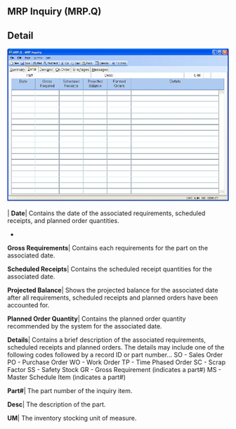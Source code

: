 ## MRP Inquiry (MRP.Q)
<PageHeader />

## Detail

![](./MRP-Q-2.jpg)

| **Date**|  Contains the date of the associated requirements, scheduled
receipts, and planned order quantities.

-  
**Gross Requirements**|  Contains each requirements for the part on the
associated date.

**Scheduled Receipts**|  Contains the scheduled receipt quantities for the
associated date.

**Projected Balance**|  Shows the projected balance for the associated date
after all requirements, scheduled receipts and planned orders have been
accounted for.

**Planned Order Quantity**|  Contains the planned order quantity recommended
by the system for the associated date.

**Details**|  Contains a brief description of the associated requirements,
scheduled receipts and planned orders. The details may include one of the
following codes followed by a record ID or part number...
SO - Sales Order
PO - Purchase Order
WO - Work Order
TP - Time Phased Order
SC - Scrap Factor
SS - Safety Stock
GR - Gross Requirement (indicates a part#)
MS - Master Schedule Item (indicates a part#)

**Part#**|  The part number of the inquiry item.

**Desc**|  The description of the part.

**UM**|  The inventory stocking unit of measure.


<badge text= "Version 8.10.57 " vertical="middle" />

<PageFooter />
